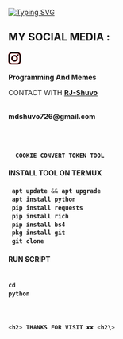 [![Typing SVG](https://readme-typing-svg.herokuapp.com?color=50F739&background=000000&height=80&lines=Hello+World+I+am+RJ+Shuvo+;This+Tool+RANDOM+UID+Cloning+Tool+System;Thanks+You+Visit+My+Github)](https://git.io/typing-svg)






  
 
   ##  MY SOCIAL MEDIA : <br>

<a href="https://Instagram.com/rj.shuvoh4ck3r" target="_blank"><img src="https://github.com/Azim-vau/Azim-vau/blob/main/IMAGE/instagram.png" alt="alt text" width="25" height="25"></a> 
&nbsp;&nbsp;     &nbsp;&nbsp;    &nbsp;&nbsp;   &nbsp;&nbsp;   &nbsp;&nbsp;
  
____Programming And Memes____

CONTACT WITH <a href="https://github.com/RJ-Shuvo"><b>RJ-Shuvo </a> </br><br>
<p>mdshuvo726@gmail.com</p>  <br> <br> 


      COOKIE CONVERT TOKEN TOOL
</p>
  
#### INSTALL TOOL ON TERMUX
```python
 apt update && apt upgrade
 apt install python
 pip install requests
 pip install rich
 pip install bs4
 pkg install git 
 git clone 
```
#### RUN SCRIPT
```python

cd 
python 



<h2> THANKS FOR VISIT ✘✘ <h2\>

